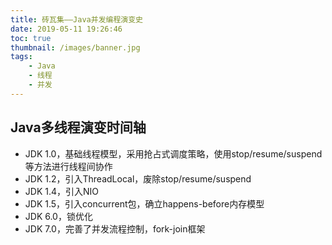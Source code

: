 ```yaml
---
title: 砖瓦集——Java并发编程演变史
date: 2019-05-11 19:26:46
toc: true
thumbnail: /images/banner.jpg
tags:
    - Java
    - 线程
    - 并发
---
```



## Java多线程演变时间轴
- JDK 1.0，基础线程模型，采用抢占式调度策略，使用stop/resume/suspend等方法进行线程间协作
- JDK 1.2，引入ThreadLocal，废除stop/resume/suspend
- JDK 1.4，引入NIO
- JDK 1.5，引入concurrent包，确立happens-before内存模型
- JDK 6.0，锁优化
- JDK 7.0，完善了并发流程控制，fork-join框架
